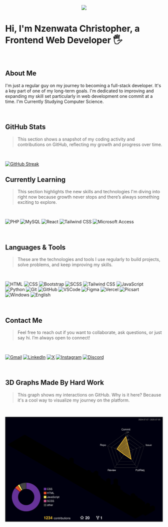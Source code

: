 <p align="center">
  <img src="https://readme-typing-svg.demolab.com/?lines=Hi,+I'm+Nzenwata+Christopher;A+Frontend+Web+Developer+and+Graphic+Designer&center=true&width=500&height=50">
</p>

# Hi, I'm Nzenwata Christopher, a Frontend Web Developer 🖐

<br>

## About Me
I'm just a regular guy on my journey to becoming a full-stack developer. It's a key part of one of my long-term goals. I'm dedicated to improving and expanding my skill set particularly in web development one commit at a time. I'm Currently Studying Computer Science.
<!--
```js
//extraInfo

let nzenwataChristopher = {
  otherNames: ['typical developer', 'chris-error-404'],
  pronouns: ['he', 'him'],
  interests: ['coding', 'art', 'gaming', 'movies'],
  education: 'computer science', // still in school
  personality: ['curious', 'creative', 'always learning'],
};

 // I used let instead of const because I'm always evolving ⭐
```
---
-->
<br>

## GitHub Stats

> This section shows a snapshot of my coding activity and contributions on GitHub, reflecting my growth and progress over time.

<br>

[![GitHub Streak](https://github-readme-streak-stats-omega-swart.vercel.app?user=Chris-Error-404&theme=algolia)](https://git.io/streak-stats)
<br>
<!--
![Github stats](https://github-readme-stats.vercel.app/api?username=Chris-Error-404&count_private=true&show_icons=true&theme=algolia)
<br>
![Top Languages](https://github-readme-stats.vercel.app/api/top-langs/?username=CHRIS-ERROR-404&show_icons=true&theme=algolia)
-->

## Currently Learning

> This section highlights the new skills and technologies I'm diving into right now because growth never stops and there’s always something exciting to explore.

<br>

![PHP](https://img.shields.io/badge/-PHP-777bb4?logo=php&logoColor=white&style=for-the-badge)
![MySQL](https://img.shields.io/badge/-MySQL-4479a1?logo=mysql&logoColor=white&style=for-the-badge)
![React](https://img.shields.io/badge/-React-61dafb?logo=react&logoColor=black&style=for-the-badge)
![Tailwind CSS](https://img.shields.io/badge/-Tailwind%20CSS-38b2ac?logo=tailwind-css&logoColor=white&style=for-the-badge)
![Microsoft Access](https://img.shields.io/badge/-Microsoft%20Access-A4373A?logo=microsoft-access&logoColor=white&style=for-the-badge)
<!--![SCSS](https://img.shields.io/badge/-SCSS-cc6699?logo=sass&logoColor=white&style=for-the-badge)-->

<br>

## Languages & Tools

> These are the technologies and tools I use regularly to build projects, solve problems, and keep improving my skills.

<br>

<p align="left">
  <img src="https://img.shields.io/badge/-HTML-e34f26?logo=html5&logoColor=fff&style=for-the-badge" alt="HTML" />
  <img src="https://img.shields.io/badge/CSS-1572B6?logo=css3&logoColor=white&style=for-the-badge" alt="CSS" />
  <img src="https://img.shields.io/badge/-Bootstrap-7952b3?logo=bootstrap&logoColor=fff&style=for-the-badge" alt="Bootstrap" />
  <img src="https://img.shields.io/badge/-SCSS-cc6699?logo=sass&logoColor=white&style=for-the-badge" alt="SCSS" />
  <img src="https://img.shields.io/badge/-Tailwind%20CSS-38B2AC?logo=tailwindcss&logoColor=fff&style=for-the-badge" alt="Tailwind CSS" />
  <img src="https://img.shields.io/badge/-JavaScript-f7df1e?logo=javascript&logoColor=000&style=for-the-badge" alt="JavaScript" />
  <!--<img src="https://img.shields.io/badge/-W3.CSS-4caf50?logo=w3c&logoColor=fff" alt="W3.CSS" />-->
  <img src="https://img.shields.io/badge/-Python-3776ab?logo=python&logoColor=fff&style=for-the-badge" alt="Python" />
  <!--<img src="https://img.shields.io/badge/-Django-092e20?logo=django&logoColor=fff" alt="Django" />-->
  <!--<img src="https://img.shields.io/badge/-MySQL-4479a1?logo=mysql&logoColor=fff" alt="MySQL" />-->
  <!--<img src="https://img.shields.io/badge/-Data%20Structures-007396?logo=databricks&logoColor=fff&style=for-the-badge" alt="Data Structures" />-->
  <img src="https://img.shields.io/badge/-Git-f05032?logo=git&logoColor=fff&style=for-the-badge" alt="Git" />
  <img src="https://img.shields.io/badge/-GitHub-181717?logo=github&logoColor=fff&style=for-the-badge" alt="GitHub" />
  <!--<img src="https://img.shields.io/badge/-React-61dafb?logo=react&logoColor=000" alt="React" />-->
  <img src="https://img.shields.io/badge/VSCode-007ACC?logo=visualstudiocode&logoColor=white&style=for-the-badge" alt="VSCode" />
  <img src="https://img.shields.io/badge/-Figma-f24e1e?logo=figma&logoColor=fff&style=for-the-badge" alt="Figma" />
  <img src="https://img.shields.io/badge/-Vercel-000?logo=vercel&logoColor=fff&style=for-the-badge" alt="Vercel" />
  <img src="https://img.shields.io/badge/-Picsart-9b4dca?logo=picsart&logoColor=fff&style=for-the-badge" alt="Picsart" />
  <img src="https://img.shields.io/badge/Windows-0078D6?logo=windows&logoColor=white&style=for-the-badge" alt="Windows" />
  <img src="https://img.shields.io/badge/-English-007396?logo=language&logoColor=fff&style=for-the-badge" alt="English" />
</p>

<br>

## Contact Me

> Feel free to reach out if you want to collaborate, ask questions, or just say hi. I’m always open to connect!

<br>

<p align="left">
  <a href="mailto:nzenwatachristopher186@gmail.com"><img src="https://img.shields.io/badge/Gmail-D14836?logo=gmail&logoColor=white&style=for-the-badge" alt="Gmail" /></a>
  <a href="https://www.linkedin.com/in/christopher-nzenwata-b52807334/"><img src="https://img.shields.io/badge/LinkedIn-0A66C2?logo=linkedin&logoColor=white&style=for-the-badge" alt="LinkedIn" /></a>
  <a href="https://x.com/Chris_Error_404"><img src="https://img.shields.io/badge/X/Twitter-000?logo=x&logoColor=white&style=for-the-badge" alt="X" /></a>
  <a href="https://www.instagram.com/typicaldeveloper"><img src="https://img.shields.io/badge/Instagram-E4405F?logo=instagram&logoColor=white&style=for-the-badge" alt="Instagram" /></a>
<a href="https://discord.gg/AJUzJ5dq">
  <img src="https://img.shields.io/badge/Discord-5865F2?logo=discord&logoColor=white&style=for-the-badge" alt="Discord" />
</a>
</p>

<br>

## 3D Graphs Made By Hard Work

> This graph shows my interactions on GitHub. Why is it here? Because it's a cool way to visualize my journey on the platform.

<br>

![3D Contribution Graph](./profile-3d-contrib/profile-night-rainbow.svg)

<!--
<br>

## Profile Views

> Counting of visitors to this page since **October 23, 2024**.
> <br />
> But to be clear it counts page hits not unique visitors, I just put it because it looks good.

<br>

<p align="left">
  <img src="https://count.getloli.com/get/@Chris-Error-404.github.readme" alt="Profile View Counter" />
</p>

---

<br>

## Visit Counter by Countries

> Map showing country of visitors to this page since **May 27, 2025**

<br>

<a href="https://info.flagcounter.com/WRYg">
  <img src="https://s01.flagcounter.com/map/WRYg/size_s/txt_FFFFFF/border_333333/pageviews_1/viewers_0/flags_0/" alt="Flag Counter" border="0" />
</a>

---

<br>

## Vist Flag Table

> Table showing country of visitors to this page since **May 27, 2025**

<br>

<a href="https://info.flagcounter.com/WRYg">
  <img src="https://s01.flagcounter.com/countxl/WRYg/bg_000000/txt_FFFFFF/border_333333/columns_8/maxflags_250/viewers_0/labels_1/pageviews_1/flags_0/percent_0/" alt="Flag Counter" border="0" />
</a>

---

<br>

## Want to clone this repo?

```bash
# 1. Clone the repo
git clone https://github.com/Chris-Error-404/Chris-Error-404.git

# 2. Navigate into the project directory
cd Chris-Error-404
-->
